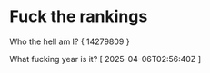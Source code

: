# Fuck the rankings

Who the hell am I?
{ 14279809 }

What fucking year is it?
[ 2025-04-06T02:56:40Z ]
